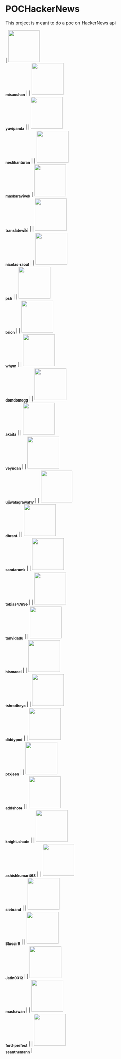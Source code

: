# POCHackerNews
This project is meant to do a poc on HackerNews api

| [<img src="https://avatars1.githubusercontent.com/u/3611199?v=4" width="100px;"/><br /><sub><b>misaochan</b></sub>](https://github.com/CarlosMChica) |
| [<img src="https://avatars2.githubusercontent.com/u/30430?v=4" width="100px;"/><br /><sub><b>yuvipanda</b></sub>](https://github.com/CarlosMChica) |
| [<img src="https://avatars1.githubusercontent.com/u/3127881?v=4" width="100px;"/><br /><sub><b>neslihanturan</b></sub>](https://github.com/CarlosMChica) |
| [<img src="https://avatars2.githubusercontent.com/u/3069373?v=4" width="100px;"/><br /><sub><b>maskaravivek</b></sub>](https://github.com/CarlosMChica)
| [<img src="https://avatars3.githubusercontent.com/u/24829418?v=4" width="100px;"/><br /><sub><b>translatewiki</b></sub>](https://github.com/CarlosMChica) | 
| [<img src="https://avatars1.githubusercontent.com/u/99590?v=4" width="100px;"/><br /><sub><b>nicolas-raoul</b></sub>](https://github.com/CarlosMChica) | 
| [<img src="https://avatars0.githubusercontent.com/u/407647?v=4" width="100px;"/><br /><sub><b>psh</b></sub>](https://github.com/CarlosMChica) | 
| [<img src="https://avatars2.githubusercontent.com/u/103075?v=4" width="100px;"/><br /><sub><b>brion</b></sub>](https://github.com/CarlosMChica) | 
| [<img src="https://avatars3.githubusercontent.com/u/10674?v=4" width="100px;"/><br /><sub><b>whym</b></sub>](https://github.com/CarlosMChica) | 
| [<img src="https://avatars0.githubusercontent.com/u/4953590?v=4" width="100px;"/><br /><sub><b>domdomegg</b></sub>](https://github.com/CarlosMChica) | 
| [<img src="https://avatars2.githubusercontent.com/u/10153800?v=4" width="100px;"/><br /><sub><b>akaita</b></sub>](https://github.com/CarlosMChica) | 
| [<img src="https://avatars0.githubusercontent.com/u/6900601?v=4" width="100px;"/><br /><sub><b>veyndan</b></sub>](https://github.com/CarlosMChica) | 
| [<img src="https://avatars0.githubusercontent.com/u/19607555?v=4" width="100px;"/><br /><sub><b>ujjwalagrawal17</b></sub>](https://github.com/CarlosMChica) | 
| [<img src="https://avatars1.githubusercontent.com/u/1682214?v=4" width="100px;"/><br /><sub><b>dbrant</b></sub>](https://github.com/CarlosMChica) | 
| [<img src="https://avatars3.githubusercontent.com/u/1345681?v=4" width="100px;"/><br /><sub><b>sandarumk</b></sub>](https://github.com/CarlosMChica) | 
| [<img src="https://avatars0.githubusercontent.com/u/6953323?v=4" width="100px;"/><br /><sub><b>tobias47n9e</b></sub>](https://github.com/CarlosMChica) | 
| [<img src="https://avatars0.githubusercontent.com/u/29161745?v=4" width="100px;"/><br /><sub><b>tanvidadu</b></sub>](https://github.com/CarlosMChica) | 
| [<img src="https://avatars1.githubusercontent.com/u/25305892?v=4" width="100px;"/><br /><sub><b>hismaeel</b></sub>](https://github.com/CarlosMChica) | 
| [<img src="https://avatars0.githubusercontent.com/u/12574756?v=4" width="100px;"/><br /><sub><b>tshradheya</b></sub>](https://github.com/CarlosMChica) | 
| [<img src="https://avatars1.githubusercontent.com/u/27244688?v=4" width="100px;"/><br /><sub><b>diddypod</b></sub>](https://github.com/CarlosMChica) | 
| [<img src="https://avatars0.githubusercontent.com/u/32291277?v=4" width="100px;"/><br /><sub><b>prxjeen</b></sub>](https://github.com/CarlosMChica) | 
| [<img src="https://avatars2.githubusercontent.com/u/3308769?v=4" width="100px;"/><br /><sub><b>addshore</b></sub>](https://github.com/CarlosMChica) | 
| [<img src="https://avatars3.githubusercontent.com/u/20313518?v=4" width="100px;"/><br /><sub><b>knight-shade</b></sub>](https://github.com/CarlosMChica) | 
| [<img src="https://avatars3.githubusercontent.com/u/17375274?v=4" width="100px;"/><br /><sub><b>ashishkumar468</b></sub>](https://github.com/CarlosMChica) | 
| [<img src="https://avatars0.githubusercontent.com/u/210297?v=4" width="100px;"/><br /><sub><b>siebrand</b></sub>](https://github.com/CarlosMChica) | 
| [<img src="https://avatars0.githubusercontent.com/u/5329780?v=4" width="100px;"/><br /><sub><b>Bluesir9</b></sub>](https://github.com/CarlosMChica) | 
| [<img src="https://avatars1.githubusercontent.com/u/17095817?v=4" width="100px;"/><br /><sub><b>Jatin0312</b></sub>](https://github.com/CarlosMChica) | 
| [<img src="https://avatars3.githubusercontent.com/u/3415851?v=4" width="100px;"/><br /><sub><b>mashawan</b></sub>](https://github.com/CarlosMChica) | 
| [<img src="https://avatars3.githubusercontent.com/u/594179?v=4" width="100px;"/><br /><sub><b>ford-prefect</b></sub>](https://github.com/CarlosMChica) | 
| [<img src="https://avatars1.githubusercontent.com/u/21229885?v=4" width="100px;"/><br /><sub><b>seantnemann</b></sub>](https://github.com/CarlosMChica) | 

